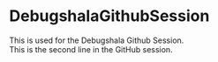 # DebugshalaGithubSession
This is used for the Debugshala Github Session. </br>
This is the second line in the GitHub session.
